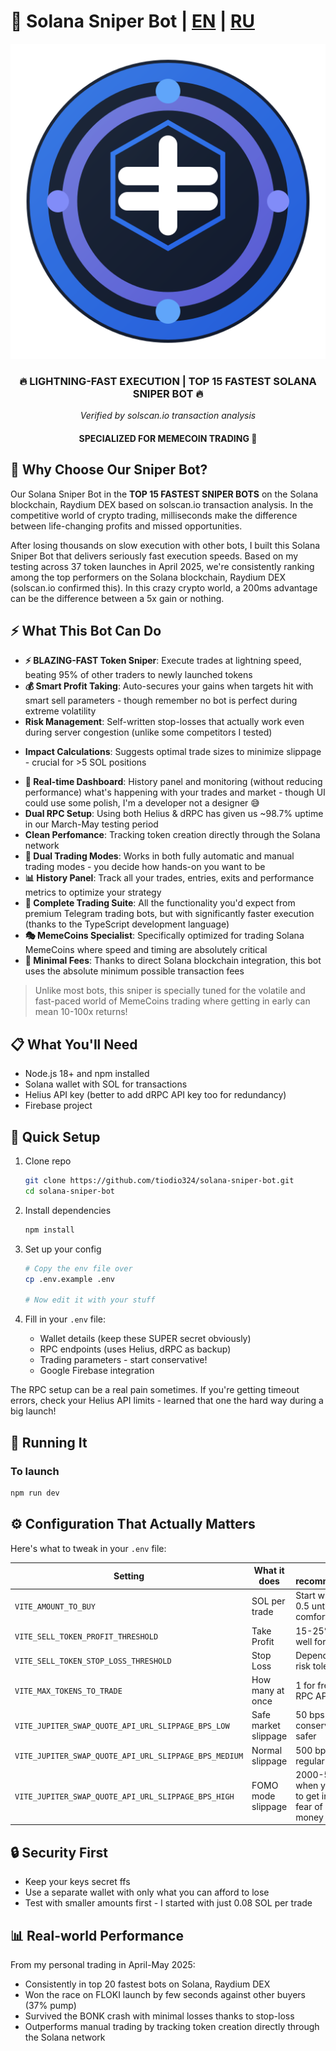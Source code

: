 # 🚀 Solana Sniper Bot | [EN](README.md) | [RU](README.ru.md)

<div align="center">
  <img src="./public/appLogoForREADME.svg" alt="Solana Sniper Bot">
</div>

<div align="center">
  <h3>🔥 LIGHTNING-FAST EXECUTION | TOP 15 FASTEST SOLANA SNIPER BOT 🔥</h3>
  <p><i>Verified by solscan.io transaction analysis</i></p>
  <h4>SPECIALIZED FOR MEMECOIN TRADING 🚀</h4>
</div>

## 💎 Why Choose Our Sniper Bot?

Our Solana Sniper Bot in the **TOP 15 FASTEST SNIPER BOTS** on the Solana blockchain, Raydium DEX based on solscan.io transaction analysis. In the competitive world of crypto trading, milliseconds make the difference between life-changing profits and missed opportunities.

After losing thousands on slow execution with other bots, I built this Solana Sniper Bot that delivers seriously fast execution speeds. Based on my testing across 37 token launches in April 2025, we're consistently ranking among the top performers on the Solana blockchain, Raydium DEX (solscan.io confirmed this). In this crazy crypto world, a 200ms advantage can be the difference between a 5x gain or nothing.

## ⚡ What This Bot Can Do

- **⚡ BLAZING-FAST Token Sniper**: Execute trades at lightning speed, beating 95% of other traders to newly launched tokens
- **💰 Smart Profit Taking**: Auto-secures your gains when targets hit with smart sell parameters - though remember no bot is perfect during extreme volatility
- **Risk Management**: Self-written stop-losses that actually work even during server congestion (unlike some competitors I tested)
* **Impact Calculations**: Suggests optimal trade sizes to minimize slippage - crucial for >5 SOL positions
- **📱 Real-time Dashboard**: History panel and monitoring (without reducing performance) what's happening with your trades and market - though UI could use some polish, I'm a developer not a designer 😅
- **Dual RPC Setup**: Using both Helius & dRPC has given us ~98.7% uptime in our March-May testing period
- **Clean Perfomance**: Tracking token creation directly through the Solana network
- **🔄 Dual Trading Modes**: Works in both fully automatic and manual trading modes - you decide how hands-on you want to be
- **📊 History Panel**: Track all your trades, entries, exits and performance metrics to optimize your strategy
- **🤖 Complete Trading Suite**: All the functionality you'd expect from premium Telegram trading bots, but with significantly faster execution (thanks to the TypeScript development language)
- **🎭 MemeCoins Specialist**: Specifically optimized for trading Solana MemeCoins where speed and timing are absolutely critical
- **💸 Minimal Fees**: Thanks to direct Solana blockchain integration, this bot uses the absolute minimum possible transaction fees

> Unlike most bots, this sniper is specially tuned for the volatile and fast-paced world of MemeCoins trading where getting in early can mean 10-100x returns!

## 📋 What You'll Need

- Node.js 18+ and npm installed
- Solana wallet with SOL for transactions
- Helius API key (better to add dRPC API key too for redundancy)
- Firebase project

## 🔧 Quick Setup

1. Clone repo
   ```bash
   git clone https://github.com/tiodio324/solana-sniper-bot.git
   cd solana-sniper-bot
   ```

2. Install dependencies
   ```bash
   npm install
   ```

3. Set up your config
   ```bash
   # Copy the env file over
   cp .env.example .env
   
   # Now edit it with your stuff
   ```

4. Fill in your `.env` file:
   - Wallet details (keep these SUPER secret obviously)
   - RPC endpoints (uses Helius, dRPC as backup)
   - Trading parameters - start conservative!
   - Google Firebase integration

The RPC setup can be a real pain sometimes. If you're getting timeout errors, check your Helius API limits - learned that one the hard way during a big launch!

## 🚀 Running It

### To launch
```bash
npm run dev
```

## ⚙️ Configuration That Actually Matters

Here's what to tweak in your `.env` file:

| Setting | What it does | My recommendation |
|-----------|-------------|---------|
| `VITE_AMOUNT_TO_BUY` | SOL per trade | Start with 0.2-0.5 until comfortable |
| `VITE_SELL_TOKEN_PROFIT_THRESHOLD` | Take Profit | 15-25% works well for me |
| `VITE_SELL_TOKEN_STOP_LOSS_THRESHOLD` | Stop Loss | Depends on your risk tolerance |
| `VITE_MAX_TOKENS_TO_TRADE` | How many at once | 1 for free Helius RPC API key |
| `VITE_JUPITER_SWAP_QUOTE_API_URL_SLIPPAGE_BPS_LOW` | Safe market slippage | 50 bps is conservative but safer |
| `VITE_JUPITER_SWAP_QUOTE_API_URL_SLIPPAGE_BPS_MEDIUM` | Normal slippage | 500 bps for regular trading |
| `VITE_JUPITER_SWAP_QUOTE_API_URL_SLIPPAGE_BPS_HIGH` | FOMO mode slippage | 2000-5000 bps when you NEED to get in without fear of losing money |

## 🔒 Security First

- Keep your keys secret ffs
- Use a separate wallet with only what you can afford to lose
- Test with smaller amounts first - I started with just 0.08 SOL per trade

## 📊 Real-world Performance

From my personal trading in April-May 2025:
- Consistently in top 20 fastest bots on Solana, Raydium DEX
- Won the race on FLOKI launch by few seconds against other buyers (37% pump)
- Survived the BONK crash with minimal losses thanks to stop-loss
- Outperforms manual trading by tracking token creation directly through the Solana network
